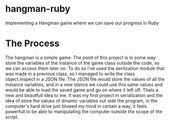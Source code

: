 # hangman-ruby
 Implementing a Hangman game where we can save our progress  in Ruby

# The Process
The hangman is a simple game. The point of this project is in some way store the variables of the instance of the game class outside the code, so we can access them later on. 
To do so i've used the serilization module that was made in a previous class, so I managed to write the class object.inspect in a JSON file. The JSON file would store the values of all the instance variables, and in a new stance we could use this same values and would be able to load the saved game and go on where it left off.
Thats a new and beautfull idea to me. It was my first project in serialization and the idea of store the values of dinamic variables out side the program, in the computer's hard drive just blowed my mind in certain a way, it feels powerfull to be able to manipulating the computer outside the scope of the script.

